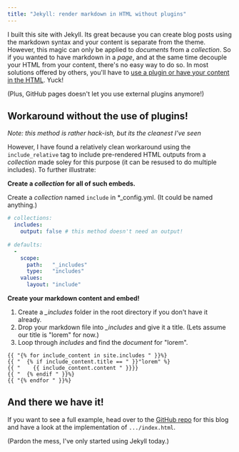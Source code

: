 ```yaml
---
title: "Jekyll: render markdown in HTML without plugins"
---
```


I built this site with Jekyll. Its great because you can create blog posts using the markdown syntax and your content is separate from the theme. However, this magic can only be applied to *documents* from a *collection*. So if you wanted to have markdown in a *page*, and at the same time decouple your HTML from your content, there's no easy way to do so. In most solutions offered by others, you'll have to [use a plugin or have your content in the HTML](http://stackoverflow.com/questions/15917463/embedding-markdown-in-jekyll-html). Yuck!

(Plus, GitHub pages doesn't let you use external plugins anymore!)

## Workaround without the use of plugins!

*Note: this method is rather hack-ish, but its the cleanest I've seen*

However, I have found a relatively clean workaround using the `include_relative` tag to include pre-rendered HTML outputs from a *collection* made soley for this purpose (it can be resused to do multiple includes). To further illustrate:

**Create a *collection* for all of such embeds.**

Create a *collection* named `include` in *_config.yml. (It could be named anything.)

``` yaml
# collections:
  includes:
    output: false # this method doesn't need an output!
    
# defaults:
  -
    scope:
      path:   "_includes"
      type:   "includes"
    values:
      layout: "include"
```

**Create your markdown content and embed!**

1. Create a *_includes* folder in the root directory if you don't have it already.
2. Drop your markdown file into *_includes* and give it a title. (Lets assume our title is "lorem" for now.)
3. Loop through *includes* and find the *document* for "lorem".

``` liquid
{{ "{% for include_content in site.includes " }}%}
{{ "  {% if include_content.title == " }}"lorem" %}
{{ "    {{ include_content.content " }}}}
{{ "  {% endif " }}%}
{{ "{% endfor " }}%}
```

## And there we have it!

If you want to see a full example, head over to the [GitHub repo](https://github.com/liaujianjie/liaujianjie.github.io) for this blog and have a look at the implementation of `.../index.html`.

(Pardon the mess, I've only started using Jekyll today.)